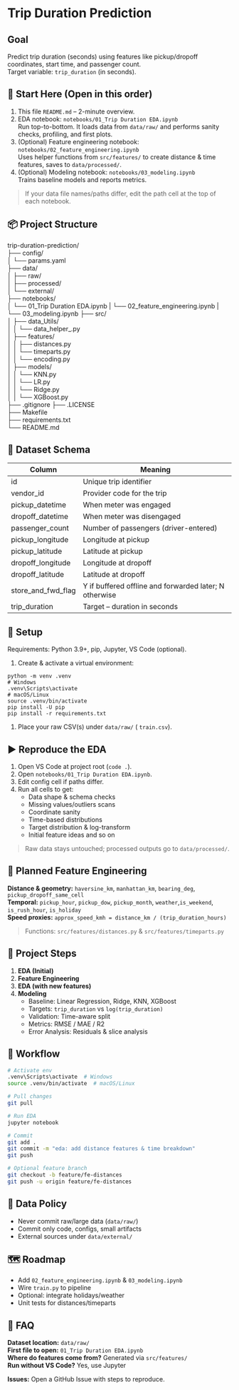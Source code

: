 # Trip Duration Prediction

## Goal

Predict trip duration (seconds) using features like pickup/dropoff coordinates, start time, and passenger count.  
Target variable: `trip_duration` (in seconds).

## 🔰 Start Here (Open in this order)

1. This file `README.md` – 2-minute overview.  
2. EDA notebook: `notebooks/01_Trip Duration EDA.ipynb`  
   Run top-to-bottom. It loads data from `data/raw/` and performs sanity checks, profiling, and first plots.  
3. (Optional) Feature engineering notebook: `notebooks/02_feature_engineering.ipynb`  
   Uses helper functions from `src/features/` to create distance & time features, saves to `data/processed/`.  
4. (Optional) Modeling notebook: `notebooks/03_modeling.ipynb`  
   Trains baseline models and reports metrics.  

> If your data file names/paths differ, edit the path cell at the top of each notebook.

## 📦 Project Structure

trip-duration-prediction/  
├── config/  
│   └── params.yaml  
├── data/  
│   ├── raw/  
│   ├── processed/  
│   └── external/  
├── notebooks/  
│   └── 01_Trip Duration EDA.ipynb
|   └── 02_feature_engineering.ipynb
|   └── 03_modeling.ipynb
├── src/  
│   ├── data_Utils/  
│   │   └── data_helper_.py  
│   ├── features/  
│   │   ├── distances.py  
│   │   └── timeparts.py  
│   │   └── encoding.py  
│   ├── models/  
│   │   └── KNN.py  
│   │   └── LR.py  
│   │   └── Ridge.py  
│   │   └── XGBoost.py  
├── .gitignore
├── .LICENSE  
├── Makefile  
├── requirements.txt  
└── README.md  

## 📑 Dataset Schema

| Column | Meaning |
|--------|--------|
| id | Unique trip identifier |
| vendor_id | Provider code for the trip |
| pickup_datetime | When meter was engaged |
| dropoff_datetime | When meter was disengaged |
| passenger_count | Number of passengers (driver-entered) |
| pickup_longitude | Longitude at pickup |
| pickup_latitude | Latitude at pickup |
| dropoff_longitude | Longitude at dropoff |
| dropoff_latitude | Latitude at dropoff |
| store_and_fwd_flag | Y if buffered offline and forwarded later; N otherwise |
| trip_duration | Target – duration in seconds |

## 🧰 Setup

Requirements: Python 3.9+, pip, Jupyter, VS Code (optional).  

1. Create & activate a virtual environment:

```text
python -m venv .venv
# Windows
.venv\Scripts\activate
# macOS/Linux
source .venv/bin/activate
pip install -U pip
pip install -r requirements.txt
```

1. Place your raw CSV(s) under `data/raw/` ( `train.csv`).

## ▶️ Reproduce the EDA

1. Open VS Code at project root (`code .`).  
2. Open `notebooks/01_Trip Duration EDA.ipynb`.  
3. Edit config cell if paths differ.  
4. Run all cells to get:  
   - Data shape & schema checks  
   - Missing values/outliers scans  
   - Coordinate sanity  
   - Time-based distributions  
   - Target distribution & log-transform  
   - Initial feature ideas and so on

> Raw data stays untouched; processed outputs go to `data/processed/`.

## 🧪 Planned Feature Engineering

**Distance & geometry:** `haversine_km`, `manhattan_km`, `bearing_deg`, `pickup_dropoff_same_cell`  
**Temporal:** `pickup_hour`, `pickup_dow`, `pickup_month`, `weather`,`is_weekend`, `is_rush_hour`, `is_holiday`  
**Speed proxies:** `approx_speed_kmh = distance_km / (trip_duration_hours)`  

> Functions: `src/features/distances.py` & `src/features/timeparts.py`

## 📂 Project Steps

1. **EDA (Initial)**  
2. **Feature Engineering**  
3. **EDA (with new features)**  
4. **Modeling**  
   - Baseline: Linear Regression, Ridge, KNN, XGBoost  
   - Targets: `trip_duration` vs `log(trip_duration)`  
   - Validation: Time-aware split  
   - Metrics: RMSE / MAE / R2  
   - Error Analysis: Residuals & slice analysis  

## 🔄 Workflow

```bash
# Activate env
.venv\Scripts\activate  # Windows
source .venv/bin/activate  # macOS/Linux

# Pull changes
git pull

# Run EDA
jupyter notebook

# Commit
git add .
git commit -m "eda: add distance features & time breakdown"
git push

# Optional feature branch
git checkout -b feature/fe-distances
git push -u origin feature/fe-distances
```

## 🔐 Data Policy

- Never commit raw/large data (`data/raw/`)  
- Commit only code, configs, small artifacts  
- External sources under `data/external/`

## 🗺️ Roadmap

- Add `02_feature_engineering.ipynb` & `03_modeling.ipynb`  
- Wire `train.py` to pipeline  
- Optional: integrate holidays/weather  
- Unit tests for distances/timeparts  

## 🙋 FAQ

**Dataset location:** `data/raw/`  
**First file to open:** `01_Trip Duration EDA.ipynb`  
**Where do features come from?** Generated via `src/features/`  
**Run without VS Code?** Yes, use Jupyter  

**Issues:** Open a GitHub Issue with steps to reproduce.

